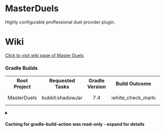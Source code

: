 # MasterDuels
Highly configurable proffessional duel provider plugin.

# Wiki
[Click to visit wiki page of Master Duels](https://mrobliviate.gitbook.io/masterduels-wiki-1/)

<h3>Gradle Builds</h3>

<table>
    <tr>
        <th>Root Project</th>
        <th>Requested Tasks</th>
        <th>Gradle Version</th>
        <th>Build Outcome</th>
        <th>Build Scan™</th>
    </tr>
    <tr>
        <td>MasterDuels</td>
        <td>bukkit:shadowJar</td>
        <td align='center'>7.4</td>
        <td align='center'>:white_check_mark:</td>
        <td><a href="https://scans.gradle.com" rel="nofollow"><img src="https://img.shields.io/badge/Build%20Scan%E2%84%A2-NOT_PUBLISHED-lightgrey?logo=Gradle" alt="Build Scan NOT_PUBLISHED" /></a></td>
    </tr>
</table>
    
<details><summary><h4>Caching for gradle-build-action was read-only - expand for details</h4></summary>
<table><tr><th><th>Count</th><th>Total Size (Mb)</th></tr><tr><td>Entries Restored</td><td>4</td><td>140</td></tr><tr><td>Entries Saved</td><td>0</td><td>0</td></tr></table>
<h5>Cache Entry Details</h5>
<pre>
Entry: Gradle User Home
    Requested Key : v6-gradle|Linux|build[37a6259cc0c1dae299a7866489dff0bd]-ab32bd5dbbb22193d86da53088ca6d939654c69b
    Restored  Key : v6-gradle|Linux|build[37a6259cc0c1dae299a7866489dff0bd]-b1ee6810230e4ea3dee113bbe02b346f99c1fedd
              Size: 0 MB (108690 B)
              (Entry restored: partial match found)
    Saved     Key : 
              Size: 
              (Entry not saved: cache is read-only)
---
Entry: /home/runner/.gradle/wrapper/dists/gradle-7.4-bin/c0gwcg53nkjbqw7r0h0umtfvt
    Requested Key : wrapper-zips-b81994805ed01cdac194867691614435
    Restored  Key : wrapper-zips-b81994805ed01cdac194867691614435
              Size: 110 MB (115726739 B)
              (Entry restored: exact match found)
    Saved     Key : 
              Size: 
              (Entry not saved: cache is read-only)
---
Entry: /home/runner/.gradle/caches/modules-*/files-*/*/*/*/*
    Requested Key : dependencies-e51c4738f6d6dceb8a6e5171dbf8d8ec
    Restored  Key : dependencies-e51c4738f6d6dceb8a6e5171dbf8d8ec
              Size: 22 MB (22741598 B)
              (Entry restored: exact match found)
    Saved     Key : 
              Size: 
              (Entry not saved: cache is read-only)
---
Entry: /home/runner/.gradle/caches/jars-*/*
    Requested Key : instrumented-jars-27ed7802a253cb9c962165a9ef95b22b
    Restored  Key : instrumented-jars-27ed7802a253cb9c962165a9ef95b22b
              Size: 8 MB (8562958 B)
              (Entry restored: exact match found)
    Saved     Key : 
              Size: 
              (Entry not saved: cache is read-only)

</pre>
</details>
